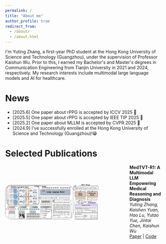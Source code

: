 ```yaml
---
permalink: /
title: "About me"
author_profile: true
redirect_from: 
  - /about/
  - /about.html
---
```


I'm Yuting Zhang, a first-year PhD student at the Hong Kong University of Science and Technology (Guangzhou), under the supervision of Professor Kaishun Wu. Prior to this, I earned my Bachelor's and Master's degrees in Communication Engineering from Tianjin University in 2021 and 2024, respectively. My research interests include multimodal large language models and AI for healthcare. 

News
======
- [2025.6] One paper about rPPG is accepted by ICCV 2025 🎉
- [2025.5] One paper about rPPG is accepted by IEEE TIP 2025 🎊
- [2025.2] One paper about MLLM is accepted by CVPR 2025 🥹
- [2024.9] I've successfully enrolled at the Hong Kong University of Science and Technology (Guangzhou)!😁


Selected Publications
======

<div style="display: flex; align-items: center;">
    <img src="../images/MedTVT-R1.png" alt="Paper Image" style="width: 300px; margin-right: 100px;">
    <div>
        <strong>MedTVT-R1: A Multimodal LLM Empowering Medical Reasoning and Diagnosis</strong><br>
        <em>Yuting Zhang, Kaishen Yuan, Hao Lu, Yutao Yue, Jintai Chen, Kaishun Wu</em><br>
        <a href="https://example.com/paper">Paper</a> | <a href="https://example.com/code">Code</a>
    </div>
</div>
